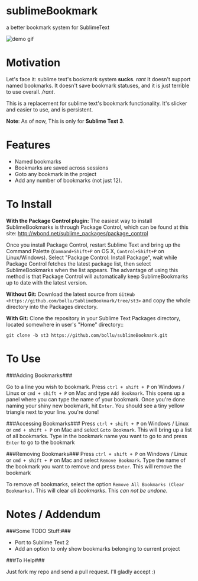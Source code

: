 sublimeBookmark
===============

a better bookmark system for SublimeText

![demo gif](http://i.imgur.com/gtjChPG.gif)

Motivation
==========

Let's face it: sublime text's bookmark system __sucks__. _rant_ It doesn't support named bookmarks. It doesn't save bookmark statuses, and it is just terrible to use overall. _/rant_.

This is a replacement for sublime text's bookmark functionality. It's slicker and easier to use, and is persistent. 

**Note**: As of now, This is only for **Sublime Text 3**.


Features
========

* Named bookmarks
* Bookmarks are saved across sessions
* Goto any bookmark in the project
* Add any number of bookmarks (not just 12).

To Install
==========

<!-- this is copy-pasted from sublimeCodeIntel. Thanks for the great description! -->

**With the Package Control plugin:** The easiest way to install SublimeBookmarks is through Package Control, which can be found at this site: http://wbond.net/sublime_packages/package_control

Once you install Package Control, restart Sublime Text and bring up the Command Palette (``Command+Shift+P`` on OS X, ``Control+Shift+P`` on Linux/Windows). Select "Package Control: Install Package", wait while Package Control fetches the latest package list, then select SublimeBookmarks when the list appears. The advantage of using this method is that Package Control will automatically keep SublimeBookmarks up to date with the latest version.



**Without Git:** Download the latest source from `GitHub <https://github.com/bollu/SublimeBookmark/tree/st3>` and copy the whole directory into the Packages directory.

**With Git:** Clone the repository in your Sublime Text Packages directory, located somewhere in user's "Home" directory::

    git clone -b st3 https://github.com/bollu/sublimeBookmark.git


To Use
======

###Adding Bookmarks###

Go to a line you wish to bookmark. Press ```ctrl + shift + P``` on Windows / Linux or ```cmd + shift + P``` on Mac and type ```Add Bookmark```. This opens up a panel where you can type the name of your bookmark. Once you're done naming your shiny new bookmark, hit ```Enter```. You should see a tiny yellow triangle next to your line. you're done!


###Accessing Bookmarks###
Press ```ctrl + shift + P```  on Windows / Linux or ```cmd + shift + P``` on Mac and select ```Goto Bookmark```. This will bring up a list of all bookmarks. Type in the bookmark name you want to go to and press ```Enter``` to go to the bookmark 


###Removing Bookmarks###
Press ```ctrl + shift + P```  on Windows / Linux or ```cmd + shift + P``` on Mac and select ```Remove Bookmark```. Type the name of the bookmark you want to remove and press ```Enter```. This will remove the bookmark

To remove _all_ bookmarks, select the option ```Remove All Bookmarks (Clear Bookmarks)```. This will clear _all bookmarks_. This _can not be undone_.  

Notes / Addendum
================

###Some TODO Stuff:###

* Port to Sublime Text 2
* Add an option to only show bookmarks belonging to current project

###To Help###

Just fork my repo and send a pull request. I'll gladly accept :)

